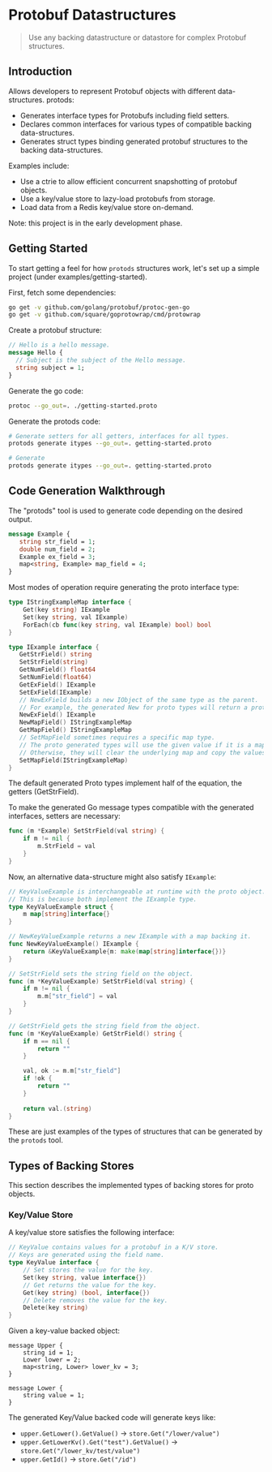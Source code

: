 # Protobuf Datastructures

> Use any backing datastructure or datastore for complex Protobuf structures.

## Introduction

Allows developers to represent Protobuf objects with different data-structures. protods:

 - Generates interface types for Protobufs including field setters.
 - Declares common interfaces for various types of compatible backing data-structures.
 - Generates struct types binding generated protobuf structures to the backing data-structures.

Examples include:

 - Use a ctrie to allow efficient concurrent snapshotting of protobuf objects.
 - Use a key/value store to lazy-load protobufs from storage.
 - Load data from a Redis key/value store on-demand.
 
Note: this project is in the early development phase.
 
## Getting Started

To start getting a feel for how `protods` structures work, let's set up a simple project (under examples/getting-started).

First, fetch some dependencies:

```bash
go get -v github.com/golang/protobuf/protoc-gen-go
go get -v github.com/square/goprotowrap/cmd/protowrap
```

Create a protobuf structure:

```proto
// Hello is a hello message.
message Hello {
  // Subject is the subject of the Hello message.
  string subject = 1;
}
```

Generate the go code:

```bash
protoc --go_out=. ./getting-started.proto
```

Generate the protods code:

```bash
# Generate setters for all getters, interfaces for all types.
protods generate itypes --go_out=. getting-started.proto

# Generate 
protods generate itypes --go_out=. getting-started.proto
```
 
## Code Generation Walkthrough

The "protods" tool is used to generate code depending on the desired output.

```proto
message Example {
   string str_field = 1;
   double num_field = 2;
   Example ex_field = 3;
   map<string, Example> map_field = 4;
}
```

Most modes of operation require generating the proto interface type:

```go
type IStringExampleMap interface {
	Get(key string) IExample
    Set(key string, val IExample)
    ForEach(cb func(key string, val IExample) bool) bool
}

type IExample interface {
   GetStrField() string
   SetStrField(string)
   GetNumField() float64
   SetNumField(float64)
   GetExField() IExample
   SetExField(IExample)
   // NewExField builds a new IObject of the same type as the parent.
   // For example, the generated New for proto types will return a proto type.
   NewExField() IExample
   NewMapField() IStringExampleMap
   GetMapField() IStringExampleMap
   // SetMapField sometimes requires a specific map type.
   // The proto generated types will use the given value if it is a map[]
   // Otherwise, they will clear the underlying map and copy the values with ForEach.
   SetMapField(IStringExampleMap)
}
```

The default generated Proto types implement half of the equation, the getters (GetStrField).

To make the generated Go message types compatible with the generated interfaces, setters are necessary:

```go
func (m *Example) SetStrField(val string) {
	if m != nil {
		m.StrField = val
	}
}
```

Now, an alternative data-structure might also satisfy `IExample`:

```go
// KeyValueExample is interchangeable at runtime with the proto object.
// This is because both implement the IExample type.
type KeyValueExample struct {
	m map[string]interface{}
}

// NewKeyValueExample returns a new IExample with a map backing it.
func NewKeyValueExample() IExample {
	return &KeyValueExample{m: make(map[string]interface{})}
}

// SetStrField sets the string field on the object.
func (m *KeyValueExample) SetStrField(val string) {
	if m != nil {
		m.m["str_field"] = val
	}
}

// GetStrField gets the string field from the object.
func (m *KeyValueExample) GetStrField() string {
	if m == nil {
		return ""
    }

	val, ok := m.m["str_field"]
	if !ok {
		return ""
	}
    
	return val.(string)
}
```

These are just examples of the types of structures that can be generated by the `protods` tool.

## Types of Backing Stores

This section describes the implemented types of backing stores for proto objects.

### Key/Value Store

A key/value store satisfies the following interface:

```go
// KeyValue contains values for a protobuf in a K/V store.
// Keys are generated using the field name.
type KeyValue interface {
	// Set stores the value for the key.	
	Set(key string, value interface{})
	// Get returns the value for the key.
	Get(key string) (bool, interface{})
	// Delete removes the value for the key.
	Delete(key string)
}
```

Given a key-value backed object:

```
message Upper {
	string id = 1;
	Lower lower = 2;
	map<string, Lower> lower_kv = 3;
}

message Lower {
	string value = 1;
}
```

The generated Key/Value backed code will generate keys like:

 - `upper.GetLower().GetValue()` -> `store.Get("/lower/value")`
 - `upper.GetLowerKv().Get("test").GetValue()` -> `store.Get("/lower_kv/test/value")`
 - `upper.GetId()` -> `store.Get("/id")`

